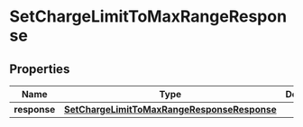 
# SetChargeLimitToMaxRangeResponse

## Properties
Name | Type | Description | Notes
------------ | ------------- | ------------- | -------------
**response** | [**SetChargeLimitToMaxRangeResponseResponse**](SetChargeLimitToMaxRangeResponseResponse.md) |  | 



